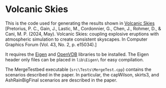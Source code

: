 # Volcanic Skies
This is the code used for generating the results shown in [Volcanic Skies](https://onlinelibrary.wiley.com/doi/abs/10.1111/cgf.15034) \[Pretorius, P. C., Gain, J., Lastic, M., Cordonnier, G., Chen, J., Rohmer, D., & Cani, M. P. (2024, May). Volcanic Skies: coupling explosive eruptions with atmospheric simulation to create consistent skyscapes. In Computer Graphics Forum (Vol. 43, No. 2, p. e15034).\]

It requires the [Eigen](https://eigen.tuxfamily.org/index.php?title=Main_Page) and [OpenVDB](https://www.openvdb.org/) libraries to be installed. The Eigen header only files can be placed in `lib\Eigen\` for easy compilation.

The MergeTestbed executable (`src\Tests\MergeTest.cpp`) contains the scenarios described in the paper. In particular, the capWilson, skirts3, and AshRainBigFinal scenarios are described in the paper.
